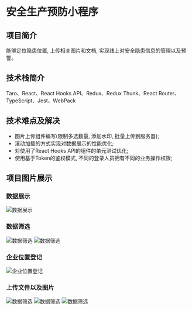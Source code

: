 # 安全生产预防小程序

## 项目简介
能够定位隐患位置, 上传相关图片和文档, 实现线上对安全隐患信息的管理以及预警。

## 技术栈简介
Taro、React、React Hooks API、Redux、Redux Thunk、React Router、TypeScript、Jest、WebPack

## 技术难点及解决
* 图片上传组件编写(限制多选数量, 添加水印, 批量上传到服务器);
* 滚动加载的方式实现对数据展示的性能优化;
* 对使用了React Hooks API的组件的单元测试优化;
* 使用基于Token的鉴权模式, 不同的登录人员拥有不同的业务操作权限;

## 项目图片展示

### 数据展示 
![数据展示](./presentation/IMG_5750.PNG)

### 数据筛选
![数据筛选](./presentation/IMG_5751.PNG)
![数据筛选](./presentation/IMG_5753.PNG)

### 企业位置登记
![企业位置登记](./presentation/IMG_5756.PNG)

### 上传文件以及图片
![数据筛选](./presentation/IMG_5754.PNG)
![数据筛选](./presentation/IMG_5757.PNG)
![数据筛选](./presentation/IMG_5758.PNG)
